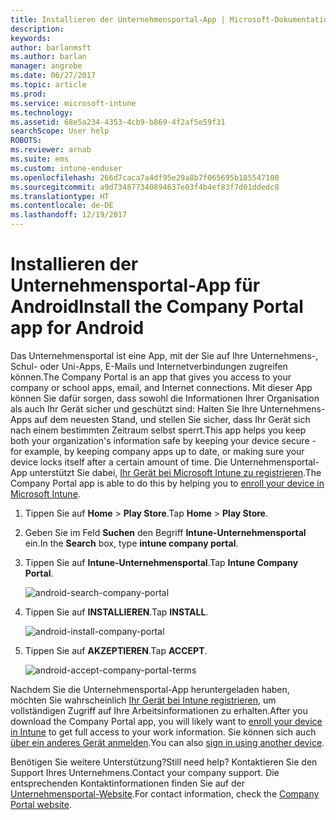```yaml
---
title: Installieren der Unternehmensportal-App | Microsoft-Dokumentation
description: 
keywords: 
author: barlanmsft
ms.author: barlan
manager: angrobe
ms.date: 06/27/2017
ms.topic: article
ms.prod: 
ms.service: microsoft-intune
ms.technology: 
ms.assetid: 68e5a234-4353-4cb9-b869-4f2af5e59f31
searchScope: User help
ROBOTS: 
ms.reviewer: arnab
ms.suite: ems
ms.custom: intune-enduser
ms.openlocfilehash: 266d7caca7a4df95e29a8b7f065695b185547100
ms.sourcegitcommit: a9d734877340894637e03f4b4ef83f7d01ddedc8
ms.translationtype: HT
ms.contentlocale: de-DE
ms.lasthandoff: 12/19/2017
---
```

# <a name="install-the-company-portal-app-for-android"></a><span data-ttu-id="ff2e6-102">Installieren der Unternehmensportal-App für Android</span><span class="sxs-lookup"><span data-stu-id="ff2e6-102">Install the Company Portal app for Android</span></span>

<span data-ttu-id="ff2e6-103">Das Unternehmensportal ist eine App, mit der Sie auf Ihre Unternehmens-, Schul- oder Uni-Apps, E-Mails und Internetverbindungen zugreifen können.</span><span class="sxs-lookup"><span data-stu-id="ff2e6-103">The Company Portal is an app that gives you access to your company or school apps, email, and Internet connections.</span></span> <span data-ttu-id="ff2e6-104">Mit dieser App können Sie dafür sorgen, dass sowohl die Informationen Ihrer Organisation als auch Ihr Gerät sicher und geschützt sind: Halten Sie Ihre Unternehmens-Apps auf dem neuesten Stand, und stellen Sie sicher, dass Ihr Gerät sich nach einem bestimmten Zeitraum selbst sperrt.</span><span class="sxs-lookup"><span data-stu-id="ff2e6-104">This app helps you keep both your organization's information safe by keeping your device secure - for example, by keeping company apps up to date, or making sure your device locks itself after a certain amount of time.</span></span> <span data-ttu-id="ff2e6-105">Die Unternehmensportal-App unterstützt Sie dabei, [Ihr Gerät bei Microsoft Intune zu registrieren](what-happens-if-you-install-the-company-portal-app-and-enroll-your-device-in-intune-android.md).</span><span class="sxs-lookup"><span data-stu-id="ff2e6-105">The Company Portal app is able to do this by helping you to [enroll your device in Microsoft Intune](what-happens-if-you-install-the-company-portal-app-and-enroll-your-device-in-intune-android.md).</span></span>

1.  <span data-ttu-id="ff2e6-106">Tippen Sie auf **Home** > **Play Store**.</span><span class="sxs-lookup"><span data-stu-id="ff2e6-106">Tap **Home** > **Play Store**.</span></span>

2.  <span data-ttu-id="ff2e6-107">Geben Sie im Feld **Suchen** den Begriff **Intune-Unternehmensportal** ein.</span><span class="sxs-lookup"><span data-stu-id="ff2e6-107">In the **Search** box, type **intune company portal**.</span></span>

3.  <span data-ttu-id="ff2e6-108">Tippen Sie auf **Intune-Unternehmensportal**.</span><span class="sxs-lookup"><span data-stu-id="ff2e6-108">Tap **Intune Company Portal**.</span></span>

    ![android-search-company-portal](./media/and-cpinstall-1-search-cp.png)

4.  <span data-ttu-id="ff2e6-110">Tippen Sie auf **INSTALLIEREN**.</span><span class="sxs-lookup"><span data-stu-id="ff2e6-110">Tap **INSTALL**.</span></span>

    ![android-install-company-portal](./media/and-cpinstall-2-install.png)

5.  <span data-ttu-id="ff2e6-112">Tippen Sie auf **AKZEPTIEREN**.</span><span class="sxs-lookup"><span data-stu-id="ff2e6-112">Tap **ACCEPT**.</span></span>

    ![android-accept-company-portal-terms](./media/and-cpinstall-3-cp-accept.png)

<span data-ttu-id="ff2e6-114">Nachdem Sie die Unternehmensportal-App heruntergeladen haben, möchten Sie wahrscheinlich [Ihr Gerät bei Intune registrieren](enroll-your-device-in-Intune-android.md), um vollständigen Zugriff auf Ihre Arbeitsinformationen zu erhalten.</span><span class="sxs-lookup"><span data-stu-id="ff2e6-114">After you download the Company Portal app, you will likely want to [enroll your device in Intune](enroll-your-device-in-Intune-android.md) to get full access to your work information.</span></span> <span data-ttu-id="ff2e6-115">Sie können sich auch [über ein anderes Gerät anmelden](https://docs.microsoft.com/intune-user-help/sign-in-to-the-company-portal#signing-in-from-another-device).</span><span class="sxs-lookup"><span data-stu-id="ff2e6-115">You can also [sign in using another device](https://docs.microsoft.com/intune-user-help/sign-in-to-the-company-portal#signing-in-from-another-device).</span></span>

<span data-ttu-id="ff2e6-116">Benötigen Sie weitere Unterstützung?</span><span class="sxs-lookup"><span data-stu-id="ff2e6-116">Still need help?</span></span> <span data-ttu-id="ff2e6-117">Kontaktieren Sie den Support Ihres Unternehmens.</span><span class="sxs-lookup"><span data-stu-id="ff2e6-117">Contact your company support.</span></span> <span data-ttu-id="ff2e6-118">Die entsprechenden Kontaktinformationen finden Sie auf der [Unternehmensportal-Website](https://portal.manage.microsoft.com#HelpDeskDialog).</span><span class="sxs-lookup"><span data-stu-id="ff2e6-118">For contact information, check the [Company Portal website](https://portal.manage.microsoft.com#HelpDeskDialog).</span></span>
